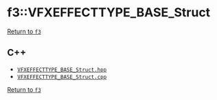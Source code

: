 # f3::VFXEFFECTTYPE_BASE_Struct

[Return to `f3`](/docs/f3.md)

## C++

- [`VFXEFFECTTYPE_BASE_Struct.hpp`](/c++/include/VFXEFFECTTYPE_BASE_Struct.hpp)
- [`VFXEFFECTTYPE_BASE_Struct.cpp`](/c++/source/VFXEFFECTTYPE_BASE_Struct.cpp)

[Return to `f3`](/docs/f3.md)